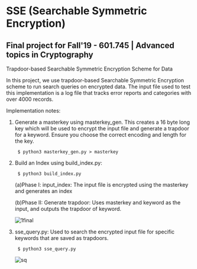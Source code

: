 # SSE (Searchable Symmetric Encryption)

## Final project for Fall'19 - 601.745 | Advanced topics in Cryptography

Trapdoor-based Searchable Symmetric Encryption Scheme for Data

In this project, we use trapdoor-based Searchable Symmetric Encryption scheme to run search queries on encrypted data. The input file used to test this implementation is a log file that tracks error reports and categories with over 4000 records.  

Implementation notes:

1. Generate a masterkey using masterkey_gen.  This creates a 16 byte long key which will be used to encrypt the input file and      generate a trapdoor for a keyword. Ensure you choose the correct encoding and length for the key.
       
        $ python3 masterkey_gen.py > masterkey

2. Build an Index using build_index.py:
         
        $ python3 build_index.py
         
   (a)Phase I: input_index: The input file is encrypted using the masterkey and generates an index

   (b)Phase II: Generate trapdoor: Uses masterkey and keyword as the input, and outputs the trapdoor of keyword.
   
   ![1final](https://user-images.githubusercontent.com/25291535/71326133-89a98680-24c4-11ea-9eb7-7c388df8e553.png)

   
   
3. sse_query.py: Used to search the encrypted input file for specific keywords that are saved as trapdoors.

        $ python3 sse_query.py

   ![sq](https://user-images.githubusercontent.com/25291535/71326136-98903900-24c4-11ea-8d64-0bc66cbb1515.png)
